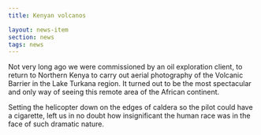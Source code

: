 ```yaml
--- 
title: Kenyan volcanos

layout: news-item 
section: news
tags: news 
---  
```


Not very long ago we were commissioned by an oil exploration client, 
to return to Northern Kenya to carry out aerial photography of the 
Volcanic Barrier in the Lake Turkana region. It turned out to be the 
most spectacular and only way of seeing this remote area of the African 
continent. 

Setting the helicopter down on the edges of caldera so the pilot 
could have a cigarette, left us in no doubt how insignificant the 
human race was in the face of such dramatic nature.